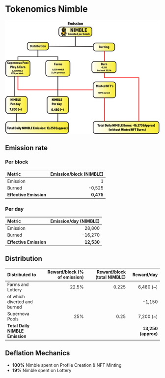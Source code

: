 # Tokenomics Nimble

![](../../.gitbook/assets/emission-nimble.png)

## **Emission rate** <a id="emission-rate"></a>

### **Per block**

| **Metric** | **Emission/block \(NIMBLE\)** |
| :--- | ---: |
| Emission | 1 |
| Burned | -0,525 |
| **Effective Emission** | **0,475** |

### Per day <a id="per-day"></a>

| **Metric** | **Emission/day \(NIMBLE\)** |
| :--- | ---: |
| Emission | 28,800 |
| Burned | -16,270 |
| **Effective Emission** | **12,530** |

## Distribution <a id="distribution"></a>

| Distributed to | Reward/block \(% of emission\) | Reward/block \(total NIMBLE\) | Reward/day |
| :--- | ---: | ---: | ---: |
| Farms and Lottery | 22.5% | 0.225 | 6,480 \(~\) |
| of which diverted and burned |  |  | -1,150 |
| Supernova Pools | 25% | 0.25 | 7,200 \(~\) |
| **Total Daily NIMBLE Emission** |  |  | **13,250 \(approx\)** |

## Deflation Mechanics

* **100%** Nimble spent on Profile Creation & NFT Minting
* **19%** Nimble spent on Lottery

